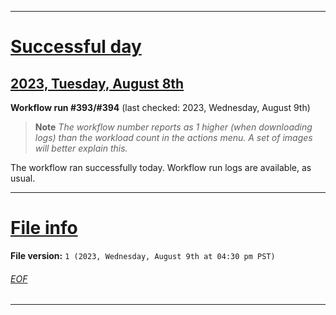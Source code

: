
***

# [Successful day](#Successful-day)

## [2023, Tuesday, August 8th](#2023-Tuesday-August-8th)

**Workflow run #393/#394** (last checked: 2023, Wednesday, August 9th)

> **Note** _The workflow number reports as 1 higher (when downloading logs) than the workload count in the actions menu. A set of images will better explain this._

The workflow ran successfully today. Workflow run logs are available, as usual.

***

# [File info](#File-info)

**File version:** `1 (2023, Wednesday, August 9th at 04:30 pm PST)`

###### [EOF](#EOF)

***
